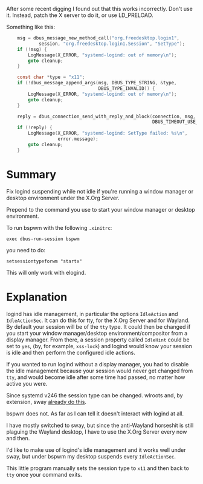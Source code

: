 After some recent digging I found out that this works incorrectly. Don't use it.
Instead, patch the X server to do it, or use LD_PRELOAD.

Something like this:
```C
    msg = dbus_message_new_method_call("org.freedesktop.login1",
            session, "org.freedesktop.login1.Session", "SetType");
    if (!msg) {
        LogMessage(X_ERROR, "systemd-logind: out of memory\n");
        goto cleanup;
    }

    const char *type = "x11";
    if (!dbus_message_append_args(msg, DBUS_TYPE_STRING, &type,
                                  DBUS_TYPE_INVALID)) {
        LogMessage(X_ERROR, "systemd-logind: out of memory\n");
        goto cleanup;
    }

    reply = dbus_connection_send_with_reply_and_block(connection, msg,
                                                      DBUS_TIMEOUT_USE_DEFAULT, &error);
    if (!reply) {
        LogMessage(X_ERROR, "systemd-logind: SetType failed: %s\n",
                   error.message);
        goto cleanup;
    }
```

# Summary
Fix logind suspending while not idle if you're running a window manager or
desktop environment under the X.Org Server.

Prepend to the command you use to start your window manager or desktop
environment.

To run bspwm with the following `.xinitrc`:
```
exec dbus-run-session bspwm
```
you need to do:
```
setsessiontypeforwm "startx"
```

This will only work with elogind.

# Explanation
logind has idle management, in particular the options `IdleAction` and
`IdleActionSec`. It can do this for tty, for the X.Org Server and for Wayland.
By default your session will be of the `tty` type. It could then be changed if
you start your window manager/desktop environment/compositor from a display
manager. From there, a session property called `IdleHint` could be set to `yes`,
(by, for example, `xss-lock`) and logind would know your session is idle and
then perform the configured idle actions.

If you wanted to run logind without a display manager, you had to disable the
idle management because your session would never get changed from `tty`, and
would become idle after some time had passed, no matter how active you were.

Since systemd v246 the session type can be changed. wlroots and, by extension,
sway [already do this](https://github.com/swaywm/wlroots/pull/2304).

bspwm does not. As far as I can tell it doesn't interact with logind at all.

I have mostly switched to sway, but since the anti-Wayland horseshit is still
plaguing the Wayland desktop, I have to use the X.Org Server every now and then.

I'd like to make use of logind's idle management and it works well under sway,
but under bspwm my desktop suspends every `IdleActionSec`.

This little program manually sets the session type to `x11` and then back to
`tty` once your command exits.
